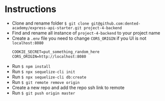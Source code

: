 # Instructions
- Clone and rename folder `$ git clone git@github.com:dented-academy/express-api-starter.git project-4-backend`
- Find and rename all instance of `project-4-backend` to your project name
- Create a `.env` file you need to change `CORS_ORIGIN` if you UI is not `localhost:8080`
  ```txt
  COOKIE_SECRET=put_something_random_here
  CORS_ORIGIN=http://localhost:8080
  ```
- Run `$ npm install`
- Run `$ npx sequelize-cli init`
- Run `$ npx sequelize-cli db:create`
- Run `$ git remote remove origin`
- Create a new repo and add the repo ssh link to remote
- Run `$ git push origin master`
